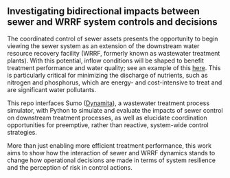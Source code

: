 ## Investigating bidirectional impacts between sewer and WRRF system controls and decisions
The coordinated control of sewer assets presents the opportunity to begin viewing the sewer system as an extension of the downstream water resource recovery facility (WRRF, formerly known as wastewater treatment plants). With this potential, inflow conditions will be shaped to benefit treatment performance and water quality; see an example of this [here](https://github.com/stroutm/LBCsewer). This is particularly critical for minimizing the discharge of nutrients, such as nitrogen and phosphorus, which are energy- and cost-intensive to treat and are significant water pollutants.

This repo interfaces Sumo ([Dynamita](http://www.dynamita.com/)), a wastewater treatment process simulator, with Python to simulate and evaluate the impacts of sewer control on downstream treatment processes, as well as elucidate coordination opportunities for preemptive, rather than reactive, system-wide control strategies.

More than just enabling more efficient treatment performance, this work aims to show how the interaction of sewer and WRRF dynamics stands to change how operational decisions are made in terms of system resilience and the perception of risk in control actions.
